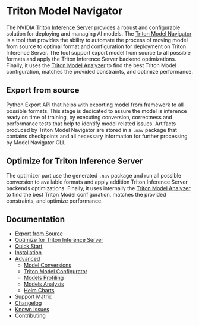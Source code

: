 <!--
Copyright (c) 2021-2022, NVIDIA CORPORATION. All rights reserved.

Licensed under the Apache License, Version 2.0 (the "License");
you may not use this file except in compliance with the License.
You may obtain a copy of the License at

    http://www.apache.org/licenses/LICENSE-2.0

Unless required by applicable law or agreed to in writing, software
distributed under the License is distributed on an "AS IS" BASIS,
WITHOUT WARRANTIES OR CONDITIONS OF ANY KIND, either express or implied.
See the License for the specific language governing permissions and
limitations under the License.
-->

# Triton Model Navigator

The NVIDIA [Triton Inference Server](https://github.com/triton-inference-server) provides a robust and configurable
solution for deploying and managing AI models.
The [Triton Model Navigator](https://github.com/triton-inference-server/model_navigator) is a tool that provides the
ability to automate the process of moving model from source to optimal format and configuration for deployment on Triton Inference Server.
The tool support export model from source to all possible formats and apply the Triton Inference Server backend optimizations.
Finally, it uses the [Triton Model Analyzer](https://github.com/triton-inference-server/model_analyzer)
to find the best Triton Model configuration, matches the provided constraints, and optimize performance.

## Export from source

Python Export API that helps with exporting model from framework to all possible formats.
This stage is dedicated to assure the model is inference ready on time of training, by executing conversion, correctness and performance
tests that help to identify model related issues. Artifacts produced by Triton Model Navigator are stored in a `.nav`
package that contains checkpoints and all necessary information for further processing by Model Navigator CLI.

## Optimize for Triton Inference Server

The optimizer part use the generated `.nav` package and run all possible conversion to available formats and apply
addition Triton Inference Server backends optimizations. Finally, it uses internally
the [Triton Model Analyzer](https://github.com/triton-inference-server/model_analyzer)
to find the best Triton Model configuration, matches the provided constraints, and optimize performance.

## Documentation

* [Export from Source](docs/export_from_source.md)
* [Optimize for Triton Inference Server](docs/optimize_for_triton.md)
* [Quick Start](docs/quick_start.md)
* [Installation](docs/installation.md)
* [Advanced]()
  * [Model Conversions](docs/advanced/conversion.md)
  * [Triton Model Configurator](docs/advanced/triton_model_configurator.md)
  * [Models Profiling](docs/advanced/profiling.md)
  * [Models Analysis](docs/advanced/analysis.md)
  * [Helm Charts](docs/advanced/helm_charts.md)
* [Support Matrix](docs/support_matrix.md)
* [Changelog](CHANGELOG.md)
* [Known Issues](docs/known_issues.md)
* [Contributing](CONTRIBUTING.md)

